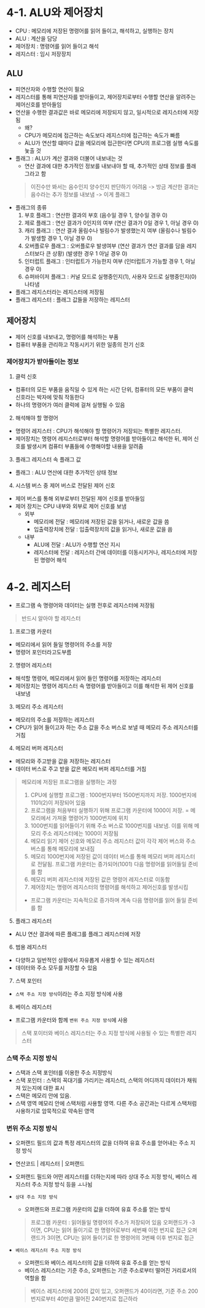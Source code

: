 # 4-1. ALU와 제어장치
- CPU : 메모리에 저장된 명령어를 읽어 들이고, 해석하고, 실행하는 장치
- ALU : 계산을 담당
- 제어장치 : 명령어를 읽어 들이고 해석
- 레지스터 : 임시 저장장치

## ALU
- 피연산자와 수행할 연산이 필요
- 레지스터를 통해 피연산자를 받아들이고, 제어장치로부터 수행할 연산을 알려주는 제어신호를 받아들임
- 연산을 수행한 결과값은 바로 메모리에 저장되지 않고, 일시적으로 레지스터에 저장됨
  - 왜?
  - CPU가 메모리에 접근하는 속도보다 레지스터에 접근하는 속도가 빠름
  - ALU가 연산할 떄마다 값을 메모리에 접근한다면 CPU의 프로그램 실행 속도를 눚출 것
- 플래그 : ALU가 계산 결과와 더불어 내보내는 것
  - 연산 결과에 대한 추가적인 정보를 내보내야 할 때, 추가적인 상태 정보를 플래그라고 함
  > 이진수만 봐서는 음수인지 양수인지 판단하기 어려움 -> 방금 계산한 결과는 음수라는 추가 정보를 내보냄 -> 이게 플래그
- 플래그의 종류
  1. 부호 플래그 : 연산한 결과의 부호 (음수일 경우 1, 양수일 경우 0)
  2. 제로 플래그 : 연산 결과가 0인지의 여부 (연산 결과가 0일 경우 1, 아닐 경우 0)
  3. 캐리 플래그 : 연산 결과 올림수나 빌림수가 발생했는지 여부 (올림수나 빌림수가 발생할 경우 1, 아닐 경우 0)
  4. 오버플로우 플래그 : 오버플로우 발생여부 (연산 결과가 연산 결과를 담을 레지스터보다 큰 상황) (발생한 경우 1 아닐 경우 0)
  5. 인터럽트 플래그 : 인터럽트가 가능한지 여부 (인터럽트가 가능할 경우 1, 아닐 경우 0)
  6. 슈퍼바이저 플래그 : 커널 모드로 실행중인지(1), 사용자 모드로 실행중인지(0) 나타냄
- 플래그 레지스터라는 레지스터에 저장됨
- 플래그 레지스터 : 플래그 값들을 저장하는 레지스터

## 제어장치
- 제어 신호를 내보내고, 명령어를 해석하는 부품
- 컴퓨터 부품을 관리하고 작동시키기 위한 일종의 전기 신호

### 제어장치가 받아들이는 정보
1. 클럭 신호
- 컴퓨터의 모든 부품을 움직일 수 있게 하는 시간 단위, 컴퓨터의 모든 부품이 클럭 신호라는 박자에 맞춰 작동한다
- 하나의 명령어가 여러 클럭에 걸쳐 실행될 수 있음
2. 해석해야 할 명령어
- 명령어 레지스터 : CPU가 해석해야 할 명령어가 저장되는 특별한 레지스터.
- 제어장치는 명령어 레지스터로부터 해석할 명령어를 받아들이고 해석한 뒤, 제어 신호를 발생시켜 컴퓨터 부품들에 수행해야할 내용을 알려줌
3. 플래그 레지스터 속 플래그 값
- 플래그 : ALU 연산에 대한 추가적인 상태 정보
4. 시스템 버스 중 제어 버스로 전달된 제어 신호
- 제어 버스를 통해 외부로부터 전달된 제어 신호를 받아들임
- 제어 장치는 CPU 내부와 외부로 제어 신호를 보냄
  - 외부
    - 메모리에 전달 : 메모리에 저장된 값을 읽거나, 새로운 값을 씀
    - 입출력장치에 전달 : 입출력장치의 값을 읽거나, 새로운 값을 씀 
  - 내부
    - ALU에 전달 : ALU가 수행할 연산 지시
    - 레지스터에 전달 : 레지스터 간에 데이터를 이동시키거나, 레지스터에 저장된 명령어 해석

# 4-2. 레지스터
- 프로그램 속 명령어와 데이터는 실행 전후로 레지스터에 저장됨
> 반드시 알아야 할 레지스터
1. 프로그램 카운터
  - 메모리에서 읽어 들일 명령어의 주소를 저장
  - 명령어 포인터라고도부름
  
2. 명령어 레지스터
  - 해석할 명령어, 메모리에서 읽어 들인 명령어를 저장하는 레지스터
  - 제어장치는 명령어 레지스터 속 명령어를 받아들이고 이를 해석한 뒤 제어 신호를 내보냄
3. 메모리 주소 레지스터
  - 메모리의 주소를 저장하는 레지스터
  - CPU가 읽어 들이고자 하는 주소 값을 주소 버스로 보낼 때 메모리 주소 레지스터를 거침
4. 메모리 버퍼 레지스터
  - 메모리와 주고받을 값을 저장하는 레지스터
  - 데이터 버스로 주고 받을 값은 메모리 버퍼 레지스터를 거침
> 메모리에 저장된 프로그램을 실행하는 과정
>1. CPU에 실행할 프로그램 : 1000번지부터 1500번지까지 저장. 1000번지에 1101(2)이 저장되어 있음
>2. 프로그램을 처음부터 실행하기 위해 프로그램 카운터에 1000이 저장. = 메모리에서 가져올 명령어가 1000번지에 위치
>3. 1000번지를 읽어들이기 위해 주소 버스로 1000번지를 내보냄. 이를 위해 메모리 주소 레지스터에는 1000이 저장됨
>4. 메모리 읽기 제어 신호와 메모리 주소 레지스터 값이 각각 제어 버스와 주소 버스를 통해 메모리에 보내짐
>5. 메모리 1000번지에 저장된 값이 데이터 버스를 통해 메모리 버퍼 레지스터로 전달됨. 프로그램 카운터는 증가되어(1001) 다음 명령어를 읽어들일 준비를 함
>6. 메모리 버퍼 레지스터에 저장된 값은 명령어 레지스터로 이동함
>7. 제어장치는 명령어 레지스터의 명령어를 해석하고 제어신호를 발생시킴
> - 프로그램 카운터는 지속적으로 증가하며 계속 다음 명령어를 읽어 들일 준비를 함

5. 플래그 레지스터
  - ALU 연산 결과에 따른 플래그를 플래그 레지스터에 저장
6. 범용 레지스터
  - 다양하고 일반적인 상황에서 자유롭게 사용할 수 있는 레지스터
  - 데이터와 주소 모두를 저장할 수 있음
7. 스택 포인터
  - `스택 주소 지정 방식`이라는 주소 지정 방식에 사용
8. 베이스 레지스터
  - 프로그램 카운터와 함께 `변위 주소 지정 방식`에 사용

> 스택 포이터와 베이스 레지스터는 주소 지정 방식에 사용될 수 있는 특별한 레지스터

### 스택 주소 지정 방식
- 스택과 스택 포인터를 이용한 주소 지정방식
- 스택 포인터 : 스택의 꼭대기를 가리키는 레지스터, 스택의 어디까지 데이터가 채워져 있는지에 대한 표시
- 스택은 메모리 안에 있음. 
- 스택 영역 메모리 안에 스택처럼 사용할 영역. 다른 주소 공간과는 다르게 스택처럼 사용하기로 암묵적으로 약속된 영역

### 변위 주소 지정 방식
- 오퍼랜드 필드의 값과 특정 레지스터의 값을 더하여 유효 주소를 얻어내는 주소 지정 방식
- 연산코드 | 레지스터 | 오퍼랜드
- 오퍼랜드 필드와 어떤 레지스터를 더하는지에 따라 상대 주소 지정 방식, 베이스 레지스터 주소 지정 방식 등을 ㅗ나뉨

- `상대 주소 지정 방식`
  - 오퍼랜드와 프로그램 카운터의 값을 더하여 유효 주소를 얻는 방식
  > 프로그램 카운터 : 읽어들일 명령어의 주소가 저장되어 있음
  > 오퍼랜드가 -3이면, CPU는 읽어 들이기로 한 명령어로부터 세번째 이전 번지로 접근
  > 오퍼랜드가 3이면, CPU는 읽어 들이기로 한 명령어의 3번째 이후 번지로 접근
- `베이스 레지스터 주소 지정 방식`
  - 오퍼랜드와 베이스 레지스터의 값을 더하여 유효 주소를 얻는 방식
  - 베이스 레지스터는 기준 주소, 오퍼랜드는 기준 주소로부터 떨어진 거리로서의 역할을 함
  > 베이스 레지스터에 200의 값이 있고, 오퍼랜드가 40이라면, 기준 주소 200번지로부터 40만큼 떨어진 240번지로 접근하라
